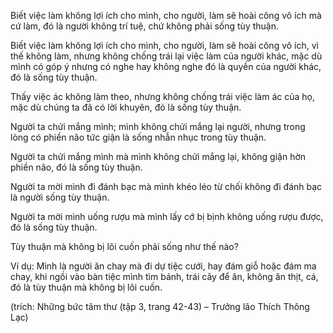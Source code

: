 Biết việc làm không lợi ích cho mình, cho người, làm sẽ hoài công vô ích mà cứ làm, đó là người không trí tuệ, chứ không phải sống tùy thuận.

Biết việc làm không lợi ích cho mình, cho người, làm sẽ hoài công vô ích, vì thế không làm, nhưng không chống trái lại việc làm của người khác, mặc dù mình có góp ý nhưng có nghe hay không nghe đó là quyền của người khác, đó là sống tùy thuận.

Thấy việc ác không làm theo, nhưng không chống trái việc làm ác của họ, mặc dù chúng ta đã có lời khuyên, đó là sống tùy thuận.

Người ta chửi mắng mình; mình không chửi mắng lại người, nhưng trong lòng có phiền não tức giận là sống nhẫn nhục trong tùy thuận.

Người ta chửi mắng mình mà mình không chửi mắng lại, không giận hờn phiền não, đó là sống tùy thuận.

Người ta mời mình đi đánh bạc mà mình khéo léo từ chối không đi đánh bạc là người sống tùy thuận.

Người ta mời mình uống rượu mà mình lấy cớ bị bịnh không uống rượu được, đó là sống tùy thuận.

Tùy thuận mà không bị lôi cuốn phải sống như thế nào?

Ví dụ: Mình là người ăn chay mà đi dự tiệc cưới, hay đám giỗ hoặc đám ma chay, khi ngồi vào bàn tiệc mình tìm bánh, trái cây để ăn, không ăn thịt, cá, đó là tùy thuận mà không bị lôi cuốn.

(trích: Những bức tâm thư (tập 3, trang 42-43) – Trưởng lão Thích Thông Lạc)

